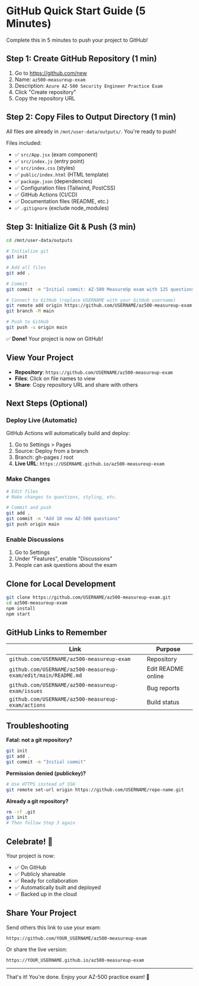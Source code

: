 # GitHub Quick Start Guide (5 Minutes)

Complete this in 5 minutes to push your project to GitHub!

## Step 1: Create GitHub Repository (1 min)

1. Go to https://github.com/new
2. Name: `az500-measureup-exam`
3. Description: `Azure AZ-500 Security Engineer Practice Exam`
4. Click "Create repository"
5. Copy the repository URL

## Step 2: Copy Files to Output Directory (1 min)

All files are already in `/mnt/user-data/outputs/`. You're ready to push!

Files included:
- ✅ `src/App.jsx` (exam component)
- ✅ `src/index.js` (entry point)
- ✅ `src/index.css` (styles)
- ✅ `public/index.html` (HTML template)
- ✅ `package.json` (dependencies)
- ✅ Configuration files (Tailwind, PostCSS)
- ✅ GitHub Actions (CI/CD)
- ✅ Documentation files (README, etc.)
- ✅ `.gitignore` (exclude node_modules)

## Step 3: Initialize Git & Push (3 min)

```bash
cd /mnt/user-data/outputs

# Initialize git
git init

# Add all files
git add .

# Commit
git commit -m "Initial commit: AZ-500 MeasureUp exam with 125 questions"

# Connect to GitHub (replace USERNAME with your GitHub username)
git remote add origin https://github.com/USERNAME/az500-measureup-exam.git
git branch -M main

# Push to GitHub
git push -u origin main
```

✅ **Done!** Your project is now on GitHub!

## View Your Project

- **Repository**: `https://github.com/USERNAME/az500-measureup-exam`
- **Files**: Click on file names to view
- **Share**: Copy repository URL and share with others

## Next Steps (Optional)

### Deploy Live (Automatic)

GitHub Actions will automatically build and deploy:

1. Go to Settings > Pages
2. Source: Deploy from a branch
3. Branch: gh-pages / root
4. **Live URL**: `https://USERNAME.github.io/az500-measureup-exam`

### Make Changes

```bash
# Edit files
# Make changes to questions, styling, etc.

# Commit and push
git add .
git commit -m "Add 10 new AZ-500 questions"
git push origin main
```

### Enable Discussions

1. Go to Settings
2. Under "Features", enable "Discussions"
3. People can ask questions about the exam

## Clone for Local Development

```bash
git clone https://github.com/USERNAME/az500-measureup-exam.git
cd az500-measureup-exam
npm install
npm start
```

## GitHub Links to Remember

| Link | Purpose |
|------|---------|
| `github.com/USERNAME/az500-measureup-exam` | Repository |
| `github.com/USERNAME/az500-measureup-exam/edit/main/README.md` | Edit README online |
| `github.com/USERNAME/az500-measureup-exam/issues` | Bug reports |
| `github.com/USERNAME/az500-measureup-exam/actions` | Build status |

## Troubleshooting

**Fatal: not a git repository?**
```bash
git init
git add .
git commit -m "Initial commit"
```

**Permission denied (publickey)?**
```bash
# Use HTTPS instead of SSH
git remote set-url origin https://github.com/USERNAME/repo-name.git
```

**Already a git repository?**
```bash
rm -rf .git
git init
# Then follow Step 3 again
```

## Celebrate! 🎉

Your project is now:
- ✅ On GitHub
- ✅ Publicly shareable
- ✅ Ready for collaboration
- ✅ Automatically built and deployed
- ✅ Backed up in the cloud

## Share Your Project

Send others this link to use your exam:
```
https://github.com/YOUR_USERNAME/az500-measureup-exam
```

Or share the live version:
```
https://YOUR_USERNAME.github.io/az500-measureup-exam
```

---

That's it! You're done. Enjoy your AZ-500 practice exam! 🚀
